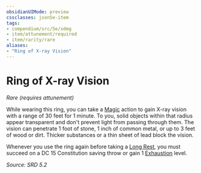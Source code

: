 ```yaml
---
obsidianUIMode: preview
cssclasses: json5e-item
tags:
- compendium/src/5e/xdmg
- item/attunement/required
- item/rarity/rare
aliases: 
- "Ring of X-ray Vision"
---
```

# Ring of X-ray Vision
*Rare (requires attunement)*  


While wearing this ring, you can take a [Magic](rules/actions.md#Magic) action to gain X-ray vision with a range of 30 feet for 1 minute. To you, solid objects within that radius appear transparent and don't prevent light from passing through them. The vision can penetrate 1 foot of stone, 1 inch of common metal, or up to 3 feet of wood or dirt. Thicker substances or a thin sheet of lead block the vision.

Whenever you use the ring again before taking a [Long Rest](rules/variant-rules/long-rest-xphb.md), you must succeed on a DC 15 Constitution saving throw or gain 1 [Exhaustion](rules/conditions.md#Exhaustion) level.

*Source: SRD 5.2*